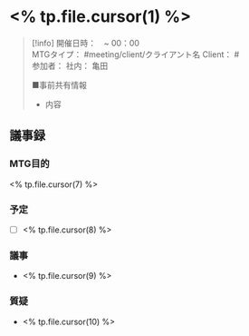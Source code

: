 # <% tp.file.cursor(1) %>
> [!info]
> 開催日時：　~ 00：00  
> MTGタイプ： #meeting/client/クライアント名
> Client： #  
> 参加者： 
> 社内： 亀田
> 
> ■事前共有情報
> - 内容

## 議事録

### MTG目的
<% tp.file.cursor(7) %>

### 予定
- [ ] <% tp.file.cursor(8) %>

### 議事
- <% tp.file.cursor(9) %>

### 質疑
- <% tp.file.cursor(10) %>
